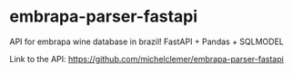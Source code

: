 # embrapa-parser-fastapi
API for embrapa wine database in brazil! FastAPI + Pandas + SQLMODEL

Link to the API: https://github.com/michelclemer/embrapa-parser-fastapi
